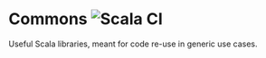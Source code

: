 # Commons ![Scala CI](https://github.com/Byrde/commons/workflows/Scala%20CI/badge.svg)

Useful Scala libraries, meant for code re-use in generic use cases.
